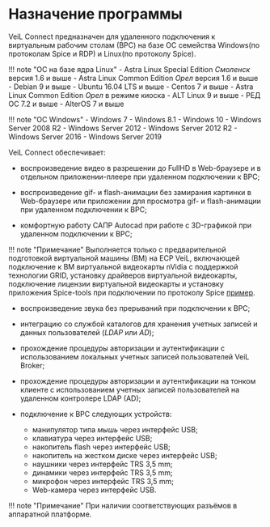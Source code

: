 # Назначение программы

VeiL Connect предназначен для удаленного подключения к виртуальным рабочим столам (ВРС) 
на базе ОС семейства Windows(по протоколам Spice и RDP) и Linux(по протоколу Spice).

!!! note "ОС на базе ядра Linux"
    - Astra Linux Special Edition *Смоленск* версия 1.6 и выше
    - Astra Linux Common Edition *Орел* версия 1.6 и выше
    - Debian 9 и выше
    - Ubuntu 16.04 LTS и выше
    - Centos 7 и выше
    - Astra Linux Common Edition *Орел* в режиме киоска
    - ALT Linux 9 и выше
    - РЕД ОС 7.2 и выше
    - AlterOS 7 и выше

!!! note "ОС Windows"
    - Windows 7
    - Windows 8.1
    - Windows 10
    - Windows Server 2008 R2
    - Windows Server 2012
    - Windows Server 2012 R2
    - Windows Server 2016
    - Windows Server 2019

VeiL Connect обеспечивает:

- воспроизведение видео в разрешении до FullHD в Web-браузере и в
отдельном приложении-плеере при удаленном подключении к ВРС;

- воспроизведение gif- и flash-анимации без замирания картинки в Web-браузере или приложении для 
просмотра gif- и flash-анимации при удаленном подключении к ВРС;

- комфортную работу САПР Autocad при работе с 3D-графикой при удаленном подключении к ВРС;

!!! note "Примечание"
    Выполняется только с предварительной подготовкой виртуальной машины (ВМ) на ECP VeiL, 
    включающей подключение к ВМ виртуальной видеокарты nVidia с поддержкой технологии GRID, 
    установку драйверов виртуальной видеокарты, подключение лицензии виртуальной видеокарты и 
    установку приложения Spice-tools при подключении по протоколу Spice
    [пример](../../broker/faq/vm/nvidia.md).

- воспроизведение звука без прерываний при подключении к ВРС;

- интеграцию со службой каталогов для хранения учетных записей и данных пользователей (*LDAP* или *AD*);

- прохождение процедуры авторизации и аутентификации с использованием локальных учетных записей
пользователей VeiL Broker;

- прохождение процедуры авторизации и аутентификации на тонком клиенте с использованием учетных
записей пользователей на удаленном контролере LDAP (AD);
  
- подключение к ВРС следующих устройств:
    - манипулятор типа *мышь* через интерфейс USB;
    - клавиатура через интерфейс USB;
    - накопитель flash через интерфейс USB;
    - накопитель на жестком диске через интерфейс USB;
    - наушники через интерфейс TRS 3,5 mm;
    - динамики через интерфейс TRS 3,5 mm;
    - микрофон через интерфейс TRS 3,5 mm;
    - Web-камера через интерфейс USB.

!!! note "Примечание"
    При наличии соответствующих разъёмов в аппаратной платформе.
